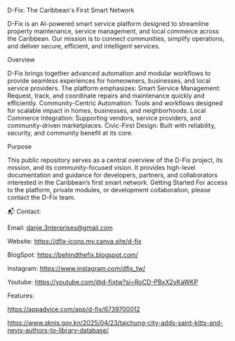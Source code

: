 D-Fix: The Caribbean's First Smart Network

D-Fix is an AI-powered smart service platform designed to streamline property maintenance, service management, and local commerce across the Caribbean. Our mission is to connect communities, simplify operations, and deliver secure, efficient, and intelligent services.

Overview

D-Fix brings together advanced automation and modular workflows to provide seamless experiences for homeowners, businesses, and local service providers. The platform emphasizes:
Smart Service Management: Request, track, and coordinate repairs and maintenance quickly and efficiently.
Community-Centric Automation: Tools and workflows designed for scalable impact in homes, businesses, and neighborhoods.
Local Commerce Integration: Supporting vendors, service providers, and community-driven marketplaces.
Civic-First Design: Built with reliability, security, and community benefit at its core.

Purpose

This public repository serves as a central overview of the D-Fix project, its mission, and its community-focused vision. It provides high-level documentation and guidance for developers, partners, and collaborators interested in the Caribbean’s first smart network.
Getting Started
For access to the platform, private modules, or development collaboration, please contact the D-Fix team.


📬 Contact:

Email: danje.3nterprises@gmail.com

Website: https://dfix-icons.my.canva.site/d-fix

BlogSpot: https://behindthefix.blogspot.com/

Instagram: https://www.instagram.com/dfix_tw/

Youtube: https://youtube.com/@d-fixtw?si=RoCD-PBxX2vKaWKP


Features: 

https://appadvice.com/app/d-fix/6739700012

https://www.sknis.gov.kn/2025/04/23/taichung-city-adds-saint-kitts-and-nevis-authors-to-library-database/

